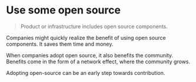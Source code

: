 # Use some open source

> Product or infrastructure includes open source components.

Companies might quickly realize the benefit of using open source components. It saves them time and money.

When companies adopt open source, it also benefits the community. Benefits come in the form of a network effect, where the community grows. 

Adopting open-source can be an early step towards contribution.

